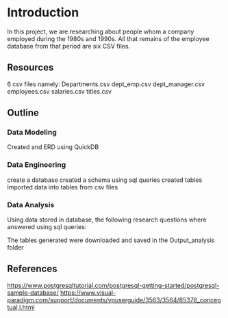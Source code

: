 # Introduction

In this project, we are researching about people whom a company employed during the 1980s and 1990s. All that remains of the employee database from that period are six CSV files.

## Resources

6 csv files namely:
Departments.csv
dept_emp.csv
dept_manager.csv
employees.csv
salaries.csv
titles.csv

## Outline

### Data Modeling

Created and ERD using QuickDB

### Data Engineering

create a database
created a schema using sql queries
created tables
Imported data into tables from csv files

### Data Analysis

Using data stored in database, the following research questions where answered using sql queries:

<!-- List the employee number, last name, first name, sex, and salary of each employee.
List the first name, last name, and hire date for the employees who were hired in 1986.
List the manager of each department along with their department number, department name, employee number, last name, and first name.
List the department number for each employee along with that employee’s employee number, last name, first name, and department name.
List first name, last name, and sex of each employee whose first name is Hercules and whose last name begins with the letter B.
List each employee in the Sales department, including their employee number, last name, and first name.
List each employee in the Sales and Development departments, including their employee number, last name, first name, and department name.
List the frequency counts, in descending order, of all the employee last names (that is, how many employees share each last name). -->

The tables generated were downloaded and saved in the Output_analysis folder

## References

<https://www.postgresqltutorial.com/postgresql-getting-started/postgresql-sample-database/>
<https://www.visual-paradigm.com/support/documents/vpuserguide/3563/3564/85378_conceptual,l.html>

